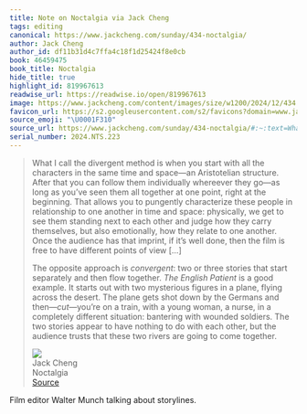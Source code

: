 ```yaml
---
title: Note on Noctalgia via Jack Cheng
tags: editing
canonical: https://www.jackcheng.com/sunday/434-noctalgia/
author: Jack Cheng
author_id: df11b31d4c7ffa4c18f1d25424f8e0cb
book: 46459475
book_title: Noctalgia
hide_title: true
highlight_id: 819967613
readwise_url: https://readwise.io/open/819967613
image: https://www.jackcheng.com/content/images/size/w1200/2024/12/434.jpg
favicon_url: https://s2.googleusercontent.com/s2/favicons?domain=www.jackcheng.com
source_emoji: "\U0001F310"
source_url: https://www.jackcheng.com/sunday/434-noctalgia/#:~:text=What%20I%20call,to%20come%20together.
serial_number: 2024.NTS.223
---
```

> What I call the divergent method is when you start with all the characters in the same time and space—an Aristotelian structure. After that you can follow them individually whereever they go—as long as you’ve seen them all together at one point, right at the beginning. That allows you to pungently characterize these people in relationship to one another in time and space: physically, we get to see them standing next to each other and judge how they carry themselves, but also emotionally, how they relate to one another. Once the audience has that imprint, if it’s well done, then the film is free to have different points of view […]
> 
> The opposite approach is *convergent*: two or three stories that start separately and then flow together. *The English Patient* is a good example. It starts out with two mysterious figures in a plane, flying across the desert. The plane gets shot down by the Germans and then—*cut*—you’re on a train, with a young woman, a nurse, in a completely different situation: bantering with wounded soldiers. The two stories appear to have nothing to do with each other, but the audience trusts that these two rivers are going to come together.
> <div class="quoteback-footer"><div class="quoteback-avatar"><img class="mini-favicon" src="https://s2.googleusercontent.com/s2/favicons?domain=www.jackcheng.com"></div><div class="quoteback-metadata"><div class="metadata-inner"><span style="display:none">FROM:</span><div aria-label="Jack Cheng" class="quoteback-author"> Jack Cheng</div><div aria-label="Noctalgia" class="quoteback-title"> Noctalgia</div></div></div><div class="quoteback-backlink"><a target="_blank" aria-label="go to the full text of this quotation" rel="noopener" href="https://www.jackcheng.com/sunday/434-noctalgia/#:~:text=What%20I%20call,to%20come%20together." class="quoteback-arrow"> Source</a></div></div>

Film editor Walter Munch talking about storylines. 